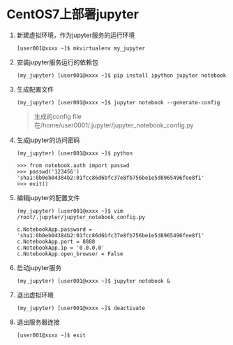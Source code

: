 # CentOS7上部署jupyter

1. 新建虚拟环境，作为jupyter服务的运行环境

    ```
    [user001@xxxx ~]$ mkvirtualenv my_jupyter
    ```

2. 安装jupyter服务运行的依赖包

    ```
    (my_jupyter) [user001@xxxx ~]$ pip install ipython jupyter notebook
    ```

3. 生成配置文件

    ```
    (my_jupyter) [user001@xxxx ~]$ jupyter notebook --generate-config
    ```

    > 生成的config file在/home/user0001/.jupyter/jupyter_notebook_config.py

4. 生成jupyter的访问密码

    ```
    (my_jupyter) [user001@xxxx ~]$ python

    >>> from notebook.auth import passwd
    >>> passwd('123456')
    'sha1:0b0eb04384b2:01fcc86d6bfc37e8fb756be1e5d8965496fee8f1'
    >>> exit()
    ```

5. 编辑jupyter的配置文件

    ```
    (my_jupyter) [user001@xxxx ~]$ vim /root/.jupyter/jupyter_notebook_config.py
    ```

    ```
    c.NotebookApp.password = 'sha1:0b0eb04384b2:01fcc86d6bfc37e8fb756be1e5d8965496fee8f1'
    c.NotebookApp.port = 8888
    c.NotebookApp.ip = '0.0.0.0'
    c.NotebookApp.open_browser = False
    ```

6. 启动jupyter服务

    ```
    (my_jupyter) [user001@xxxx ~]$ jupyter notebook &
    ```

7. 退出虚拟环境

    ```
    (my_jupyter) [user001@xxxx ~]$ deactivate
    ```

8. 退出服务器连接

    ```
    [user001@xxxx ~]$ exit
    ```
